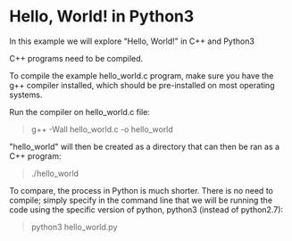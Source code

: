 # Hello, World! in Python3

In this example we will explore "Hello, World!" in C++ and Python3

C++ programs need to be compiled.

To compile the example hello_world.c program, make sure you have the g++
compiler installed, which should be pre-installed on most operating systems.

Run the compiler on hello_world.c file:

> g++ -Wall hello_world.c -o hello_world

"hello_world" will then be created as a directory
that can then be ran as a C++ program:

> ./hello_world

To compare, the process in Python is much shorter.
There is no need to compile; simply specify in the command line that
we will be running the code using the specific version of python, python3  (instead of python2.7):

> python3 hello_world.py
